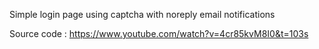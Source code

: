 Simple login page using captcha with noreply email notifications

Source code : https://www.youtube.com/watch?v=4cr85kvM8I0&t=103s